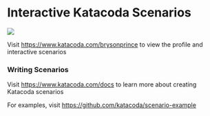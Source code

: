 # Interactive Katacoda Scenarios

[![](http://shields.katacoda.com/katacoda/brysonprince/count.svg)](https://www.katacoda.com/brysonprince "Get your profile on Katacoda.com")

Visit https://www.katacoda.com/brysonprince to view the profile and interactive scenarios

### Writing Scenarios
Visit https://www.katacoda.com/docs to learn more about creating Katacoda scenarios

For examples, visit https://github.com/katacoda/scenario-example
